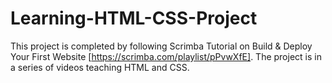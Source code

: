 # Learning-HTML-CSS-Project
This project is completed by following Scrimba Tutorial on Build & Deploy Your First Website [https://scrimba.com/playlist/pPvwXfE]. 
The project is in a series of videos teaching HTML and CSS. 
